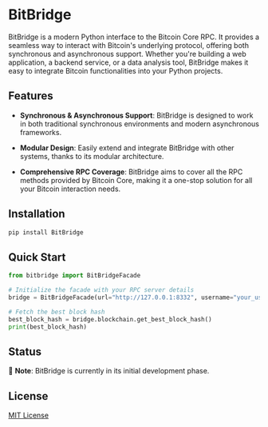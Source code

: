 # BitBridge

BitBridge is a modern Python interface to the Bitcoin Core RPC. It provides a seamless way to interact with Bitcoin's underlying protocol, offering both synchronous and asynchronous support. Whether you're building a web application, a backend service, or a data analysis tool, BitBridge makes it easy to integrate Bitcoin functionalities into your Python projects.

## Features

- **Synchronous & Asynchronous Support**: BitBridge is designed to work in both traditional synchronous environments and modern asynchronous frameworks.
  
- **Modular Design**: Easily extend and integrate BitBridge with other systems, thanks to its modular architecture.
  
- **Comprehensive RPC Coverage**: BitBridge aims to cover all the RPC methods provided by Bitcoin Core, making it a one-stop solution for all your Bitcoin interaction needs.

## Installation

```bash
pip install BitBridge
```

## Quick Start

```python
from bitbridge import BitBridgeFacade

# Initialize the facade with your RPC server details
bridge = BitBridgeFacade(url="http://127.0.0.1:8332", username="your_username", password="your_password")

# Fetch the best block hash
best_block_hash = bridge.blockchain.get_best_block_hash()
print(best_block_hash)
```

## Status

🚧 **Note**: BitBridge is currently in its initial development phase.

## License

[MIT License](LICENSE)
